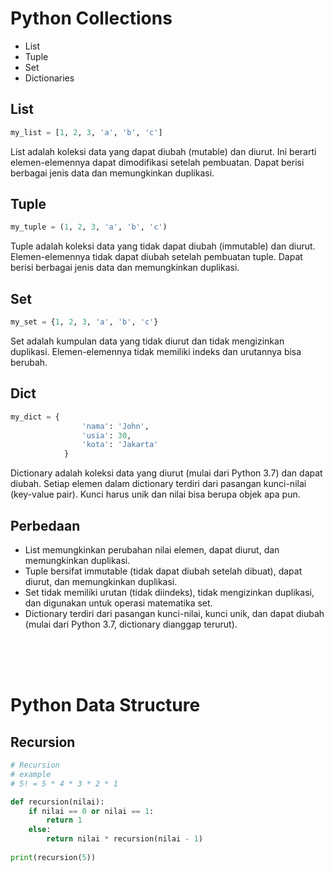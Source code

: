 # Python Collections

- List
- Tuple
- Set
- Dictionaries

## List 

```py
my_list = [1, 2, 3, 'a', 'b', 'c']
```

List adalah koleksi data yang dapat diubah (mutable) dan diurut. Ini berarti elemen-elemennya dapat dimodifikasi setelah pembuatan. Dapat berisi berbagai jenis data dan memungkinkan duplikasi.

## Tuple 

```py
my_tuple = (1, 2, 3, 'a', 'b', 'c')
```

Tuple adalah koleksi data yang tidak dapat diubah (immutable) dan diurut. Elemen-elemennya tidak dapat diubah setelah pembuatan tuple. Dapat berisi berbagai jenis data dan memungkinkan duplikasi.

## Set

```py
my_set = {1, 2, 3, 'a', 'b', 'c'}
```

Set adalah kumpulan data yang tidak diurut dan tidak mengizinkan duplikasi. Elemen-elemennya tidak memiliki indeks dan urutannya bisa berubah.

## Dict 

```py
my_dict = {
                'nama': 'John',
                'usia': 30,
                'kota': 'Jakarta'
            }
```

Dictionary adalah koleksi data yang diurut (mulai dari Python 3.7) dan dapat diubah. Setiap elemen dalam dictionary terdiri dari pasangan kunci-nilai (key-value pair). Kunci harus unik dan nilai bisa berupa objek apa pun.

## Perbedaan

- List memungkinkan perubahan nilai elemen, dapat diurut, dan memungkinkan duplikasi.
- Tuple bersifat immutable (tidak dapat diubah setelah dibuat), dapat diurut, dan memungkinkan duplikasi.
- Set tidak memiliki urutan (tidak diindeks), tidak mengizinkan duplikasi, dan digunakan untuk operasi matematika set.
- Dictionary terdiri dari pasangan kunci-nilai, kunci unik, dan dapat diubah (mulai dari Python 3.7, dictionary dianggap terurut).


<br>
<br>
<br>



# Python Data Structure

## Recursion

```py
# Recursion 
# example 
# 5! = 5 * 4 * 3 * 2 * 1

def recursion(nilai):
    if nilai == 0 or nilai == 1:
        return 1
    else:
        return nilai * recursion(nilai - 1)
   
print(recursion(5))
```

